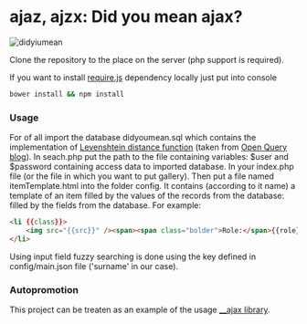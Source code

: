 # ajaz, ajzx: Did you mean ajax? 


![didyiumean](https://user-images.githubusercontent.com/4636028/53097977-ee9df400-3522-11e9-9e2f-f7b3874a784d.gif)





Clone the repository to the place on the server (php support is required).

If you want to install [require.js](http://requirejs.org/) dependency locally just put into console
```bash
bower install && npm install
```
### Usage
For of all import the database didyoumean.sql which contains the implementation of [Levenshtein distance function](https://en.wikipedia.org/wiki/Levenshtein_distance) (taken from [Open Query blog](https://openquery.com.au/?s=Levenshtein)). In seach.php put the path to the file containing variables: $user and $password containing access data to imported database.
In your index.php file (or the file in which you want to put gallery).
Then put a file named itemTemplate.html into the folder config. It contains (according to it name) a template of an item filled by the values of the records from the database:
filled by the fields from the database. For example:
```html 
<li {{class}}>
    <img src="{{src}}" /><span><span class="bolder">Role:</span>{{role}}</span> <span><a class="bolder">Surname: </a>{{surname}}</span>    
</li>
```
Using input field fuzzy searching is done using the key defined in config/main.json file ('surname' in our case).

### Autopromotion
This project can be treaten as an example of the usage [__ajax library](https://github.com/sfra/__ajax).
